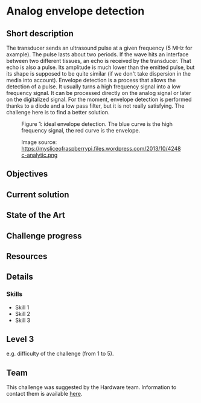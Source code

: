 # Analog envelope detection

## Short description
The transducer sends an ultrasound pulse at a given frequency (5 MHz for axample). The pulse lasts about two periods. If the wave hits an interface between two different tissues, an echo is received by the transducer. That echo is also a pulse. Its amplitude is much lower than the emitted pulse, but its shape is supposed to be quite similar (if we don't take dispersion in the media into account). Envelope detection is a process that allows the detection of a pulse. It usually turns a high frequency signal into a low frequency signal. It can be processed directly on the analog signal or later on the digitalized signal. For the moment, envelope detection is performed thanks to a diode and a low pass filter, but it is not really satisfying. The challenge here is to find a better solution.

<figure>
  <img src="./challenges/envelope_detection/Fetal_Ultrasound.png" alt="" />
  <figcaption> Figure 1: ideal envelope detection. The blue curve is the high frequency signal, the red curve is the envelope.
  
  Image source: https://mysliceofraspberrypi.files.wordpress.com/2013/10/4248c-analytic.png</figcaption>
</figure>

## Objectives

## Current solution

## State of the Art

## Challenge progress

## Resources

## Details

### Skills 
* Skill 1
* Skill 2
* Skill 3

## Level 3
e.g. difficulty of the challenge (from 1 to 5).

## Team
This challenge was suggested by the Hardware team. Information to contact them is available [here](./howto/teams.md).
